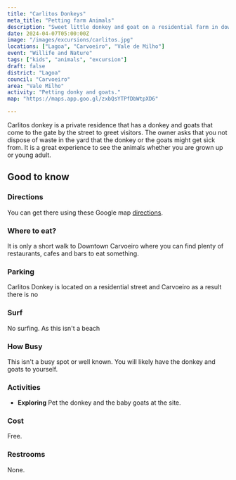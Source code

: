 ```yaml
---
title: "Carlitos Donkeys"
meta_title: "Petting farm Animals"
description: "Sweet little donkey and goat on a residential farm in downtown Carvoeiro."
date: 2024-04-07T05:00:00Z
image: "/images/excursions/carlitos.jpg"
locations: ["Lagoa", "Carvoeiro", "Vale de Milho"]
event: "Willife and Nature"
tags: ["kids", "animals", "excursion"]
draft: false
district: "Lagoa"
council: "Carvoeiro"
area: "Vale Milho"
activity: "Petting donky and goats."
map: "https://maps.app.goo.gl/zxbQsYTPfDbWtpXD6"

---
```


Carlitos donkey is a private residence that has a donkey and goats that come to the gate by the street to greet visitors.  The owner asks that you not dispose of waste in the yard that the donkey or the goats might get sick from.  It is a great experience to see the animals whether you are grown up or young adult.


## Good to know


### Directions

You can get there using these Google map [directions](https://maps.app.goo.gl/jVEXUhryS4B9FXVr9).


### Where to eat?

It is only a short walk to Downtown Carvoeiro where you can find plenty of restaurants, cafes and bars to eat something.


### Parking

Carlitos Donkey is located on a residential street and Carvoeiro as a result there is no 


### Surf

No surfing. As this isn't a beach


### How Busy

This isn't a busy spot or well known.  You will likely have the donkey and goats to yourself.

### Activities

- **Exploring** Pet the donkey and the baby goats at the site.


### Cost

Free.

### Restrooms

None.
